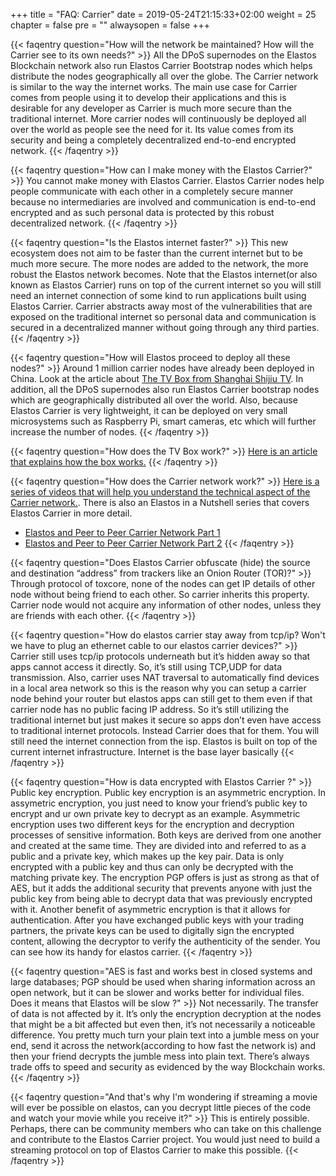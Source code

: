 +++
title = "FAQ: Carrier"
date = 2019-05-24T21:15:33+02:00
weight = 25
chapter = false
pre = ""
alwaysopen = false
+++ 

{{< faqentry question="How will the network be maintained? How will the Carrier see to its own needs?" >}}
All the DPoS supernodes on the Elastos Blockchain network also run Elastos Carrier Bootstrap nodes which helps distribute the nodes geographically all over the globe. The Carrier network is similar to the way the internet works. The main use case for Carrier comes from people using it to develop their applications and this is desirable for any developer as Carrier is much more secure than the traditional internet. More carrier nodes will continuously be deployed all over the world as people see the need for it. Its value comes from its security and being a completely decentralized end-to-end encrypted network.
{{< /faqentry >}}

{{< faqentry question="How can I make money with the Elastos Carrier?" >}}
You cannot make money with Elastos Carrier. Elastos Carrier nodes help people communicate with each other in a completely secure manner because no intermediaries are involved and communication is end-to-end encrypted and as such personal data is protected by this robust decentralized network.
{{< /faqentry >}}

{{< faqentry question="Is the Elastos internet faster?" >}}
This new ecosystem does not aim to be faster than the current internet but to be much more secure. The more nodes are added to the network, the more robust the Elastos network becomes. Note that the Elastos internet(or also known as Elastos Carrier) runs on top of the current internet so you will still need an internet connection of some kind to run applications built using Elastos Carrier. Carrier abstracts away most of the vulnerabilities that are exposed on the traditional internet so personal data and communication is secured in a decentralized manner without going through any third parties.
{{< /faqentry >}}

{{< faqentry question="How will Elastos proceed to deploy all these nodes?" >}}
Around 1 million carrier nodes have already been deployed in China. Look at the article about [The TV Box from Shanghai Shijiu TV](https://elanews.net/2018/08/08/elastos-tv-box-to-bring-1-million-carrier-nodes-by-end-of-year/). In addition, all the DPoS supernodes also run Elastos Carrier bootstrap nodes which are geographically distributed all over the world. Also, because Elastos Carrier is very lightweight, it can be deployed on very small microsystems such as Raspberry Pi, smart cameras, etc which will further increase the number of nodes.
{{< /faqentry >}}

{{< faqentry question="How does the TV Box work?" >}}
[Here is an article that explains how the box works.](https://elanews.net/2018/08/08/elastos-tv-box-to-bring-1-million-carrier-nodes-by-end-of-year/)
{{< /faqentry >}}

{{< faqentry question="How does the Carrier network work?" >}}
[Here is a series of videos that will help you understand the technical aspect of the Carrier network.](https://elanews.net/videos/elastos-carrier-explained-series/). There is also an Elastos in a Nutshell series that covers Elastos Carrier in more detail.
- [Elastos and Peer to Peer Carrier Network Part 1](https://cyberrepublic.press/peer-to-peer-carrier-network-part-1/)
- [Elastos and Peer to Peer Carrier Network Part 2](https://cyberrepublic.press/elastos-in-a-nutshell-carrier-network-part-2/)
{{< /faqentry >}}

{{< faqentry question="Does Elastos Carrier obfuscate (hide) the source and destination “address” from trackers like an Onion Router (TOR)?" >}}
Through protocol of toxcore, none of the nodes can get IP details of other node without being friend to each other. So carrier inherits this property. Carrier node would not acquire any information of other nodes, unless they are friends with each other.
{{< /faqentry >}}

{{< faqentry question="How do elastos carrier stay away from tcp/ip? Won't we have to plug an ethernet cable to our elastos carrier devices?" >}}
Carrier still uses tcp/ip protocols underneath but it’s hidden away so that apps cannot access it directly. So, it’s still using TCP,UDP for data transmission. Also, carrier uses NAT traversal to automatically find devices in a local area network so this is the reason why you can setup a carrier node behind your router but elastos apps can still get to them even if that carrier node has no public facing IP address. So it’s still utilizing the traditional internet but just makes it secure so apps don’t even have access to traditional internet protocols. Instead Carrier does that for them. You will still need the internet connection from the isp. Elastos is built on top of the current internet infrastructure. Internet is the base layer basically
{{< /faqentry >}}

{{< faqentry question="How is data encrypted with Elastos Carrier ?" >}}
Public key encryption. Public key encryption is an asymmetric encryption. In assymetric encryption, you just need to know your friend’s public key to encrypt and ur own private key to decrypt as an example. Asymmetric encryption uses two different keys for the encryption and decryption processes of sensitive information. Both keys are derived from one another and created at the same time. They are divided into and referred to as a public and a private key, which makes up the key pair. Data is only encrypted with a public key and thus can only be decrypted with the matching private key. The encryption PGP offers is just as strong as that of AES, but it adds the additional security that prevents anyone with just the public key from being able to decrypt data that was previously encrypted with it. Another benefit of asymmetric encryption is that it allows for authentication. After you have exchanged public keys with your trading partners, the private keys can be used to digitally sign the encrypted content, allowing the decryptor to verify the authenticity of the sender. You can see how its handy for elastos carrier.
{{< /faqentry >}}

{{< faqentry question="AES is fast and works best in closed systems and large databases; PGP should be used when sharing information across an open network, but it can be slower and works better for individual files. Does it means that Elastos will be slow ?" >}}
Not necessarily. The transfer of data is not affected by it. It’s only the encryption decryption at the nodes that might be a bit affected but even then, it’s not necessarily a noticeable difference. You pretty much turn your plain text into a jumble mess on your end, send it across the network(according to how fast the network is) and then your friend decrypts the jumble mess into plain text. There’s always trade offs to speed and security as evidenced by the way Blockchain works.
{{< /faqentry >}}

{{< faqentry question="And that's why I'm wondering if streaming a movie will ever be possible on elastos, can you decrypt little pieces of the code and watch your movie while you receive it?" >}}
This is entirely possible. Perhaps, there can be community members who can take on this challenge and contribute to the Elastos Carrier project. You would just need to build a streaming protocol on top of Elastos Carrier to make this possible.
{{< /faqentry >}}
